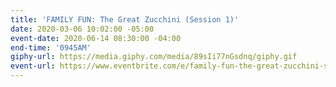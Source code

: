 ```yaml
---
title: 'FAMILY FUN: The Great Zucchini (Session 1)'
date: 2020-03-06 10:02:00 -05:00
event-date: 2020-06-14 08:30:00 -04:00
end-time: '0945AM'
giphy-url: https://media.giphy.com/media/89sIi77nGsdnq/giphy.gif
event-url: https://www.eventbrite.com/e/family-fun-the-great-zucchini-session-1-tickets-98627741229
---
```


